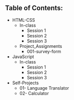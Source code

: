 ## Table of Contents:

* HTML-CSS
	* In-class
		* Session 1
		* Session 2
		* Session 3
	* Project_Assignments
		* 001-survey-form
* JavaScript
	* In-class
		* Session 1
		* Session 2
		* Session 3
* Self-Projects
	* 01- Language Translator
	* 02- Calculator
